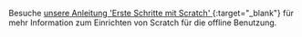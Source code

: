 Besuche [unsere Anleitung 'Erste Schritte mit Scratch' ](https://projects.raspberrypi.org/en/projects/getting-started-scratch/1){:target="_blank"} für mehr Information zum Einrichten von Scratch für die offline Benutzung.
